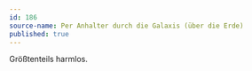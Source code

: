 ```yaml
---
id: 186
source-name: Per Anhalter durch die Galaxis (über die Erde)
published: true
---
```


<p>Größtenteils harmlos.</p>


